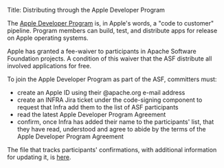 Title: Distributing through the Apple Developer Program

The <a href="https://developer.apple.com/programs/" target="_blank">Apple Developer Program</a> is, in Apple's words, a "code to customer" pipeline. Program members can build, test, and distribute apps for release on Apple operating systems.

Apple has granted a fee-waiver to participants in Apache Software Foundation projects. A condition of this waiver that the ASF distribute all involved applications for free.

To join the Apple Developer Program as part of the ASF, committers must:

  - create an Apple ID using their @apache.org e-mail address
  - create an INFRA Jira ticket under the code-signing component to request that Infra add them to the list of ASF participants
  - read the latest Apple Developer Program Agreement
  - confirm, once Infra has added their name to the participants' list, that they have read, understood and agree to abide by the terms of the Apple Developer Program Agreement
 
The file that tracks participants' confirmations, with additional information for updating it, is <a href="https://svn.apache.org/repos/private/committers/apple-app-store-code-signing/committer-apple-agreement-tracking.txt" target="_blank">here</a>.

